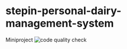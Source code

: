 # stepin-personal-dairy-management-system
Miniproject
![code quality check](https://www.code-inspector.com/project/27687/score/svg)
